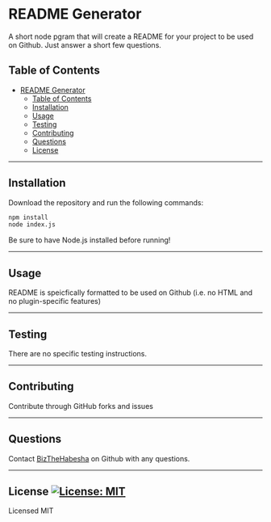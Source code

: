 # README Generator
A short node pgram that will create a README for your project to be used on Github. Just answer a short few questions.
## Table of Contents
- [README Generator](#readme-generator)
  - [Table of Contents](#table-of-contents)
  - [Installation](#installation)
  - [Usage](#usage)
  - [Testing](#testing)
  - [Contributing](#contributing)
  - [Questions](#questions)
  - [License ](#license-)
___
## Installation
Download the repository and run the following commands:
```bash
npm install
node index.js  
```  
Be sure to have Node.js installed before running!
___
## Usage
README is speicfically formatted to be used on Github (i.e. no HTML and no plugin-specific features)
___
## Testing
There are no specific testing instructions.
___
## Contributing
Contribute through GitHub forks and issues
___
## Questions
Contact [BizTheHabesha](https://github.com/BizTheHabesha) on Github with any questions.
___
## License [![License: MIT](https://img.shields.io/badge/License-MIT-yellow.svg)](https://opensource.org/licenses/MIT)
Licensed MIT  

